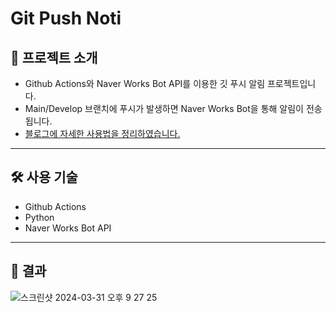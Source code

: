 # Git Push Noti

## 📖 프로젝트 소개

- Github Actions와 Naver Works Bot API를 이용한 깃 푸시 알림 프로젝트입니다.
- Main/Develop 브랜치에 푸시가 발생하면 Naver Works Bot을 통해 알림이 전송됩니다.
- [블로그에 자세한 사용법을 정리하였습니다.](https://velog.io/@woong99/Git-Github-Action-%EB%84%A4%EC%9D%B4%EB%B2%84-%EC%9B%8D%EC%8A%A4-API%EB%A5%BC-%EC%9D%B4%EC%9A%A9%ED%95%9C-Git-%ED%91%B8%EC%8B%9C-%EC%95%8C%EB%A6%BC) 

---

## 🛠️ 사용 기술

- Github Actions
- Python
- Naver Works Bot API

---

## 🎥  결과
<img alt="스크린샷 2024-03-31 오후 9 27 25" src="https://github.com/woong99/git-push-noti/assets/76946536/f069bca1-368a-4954-87d9-de6b5f9f9821">
